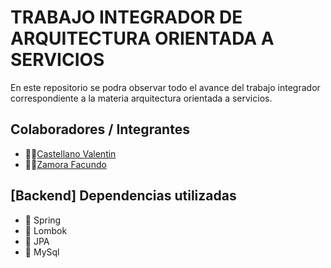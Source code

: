 # TRABAJO INTEGRADOR DE ARQUITECTURA ORIENTADA A SERVICIOS

En este repositorio se podra observar todo el avance del trabajo integrador correspondiente a la materia arquitectura orientada a servicios.

## Colaboradores / Integrantes

- 👨‍💻[Castellano Valentin](https://github.com/valencast2000)
- 👨‍💻[Zamora Facundo](https://github.com/Faq-hue)
  
## [Backend] Dependencias utilizadas

- :dart: Spring
- :dart: Lombok
- :dart: JPA
- :dart: MySql
